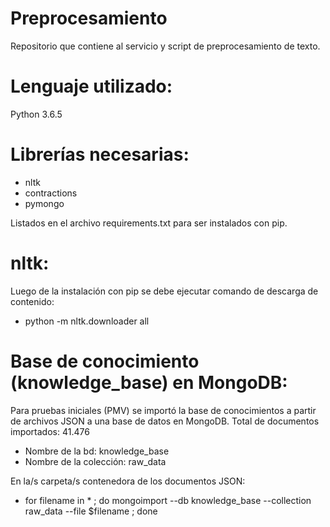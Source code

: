 # Preprocesamiento
Repositorio que contiene al servicio y script de preprocesamiento de texto.

# Lenguaje utilizado:
Python 3.6.5

# Librerías necesarias:
* nltk
* contractions
* pymongo

Listados en el archivo requirements.txt para ser instalados con pip.

# nltk:
Luego de la instalación con pip se debe ejecutar comando de descarga de contenido:
* python -m nltk.downloader all

# Base de conocimiento (knowledge_base) en MongoDB:
Para pruebas iniciales (PMV) se importó la base de conocimientos a partir de archivos JSON a una base de datos en MongoDB.
Total de documentos importados: 41.476

* Nombre de la bd: knowledge_base
* Nombre de la colección: raw_data

En la/s carpeta/s contenedora de los documentos JSON:
* for filename in * ; do mongoimport --db knowledge_base --collection raw_data --file $filename ; done
